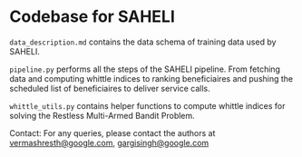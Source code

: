 # Codebase for SAHELI

`data_description.md` contains the data schema of training data used by SAHELI.

`pipeline.py` performs all the steps of the SAHELI pipeline. From fetching data and computing whittle indices to ranking beneficiaires and pushing the scheduled list of beneficiaires to deliver service calls.

`whittle_utils.py` contains helper functions to compute whittle indices for solving the Restless Multi-Armed Bandit Problem.


Contact: For any queries, please contact the authors at vermashresth@google.com, gargisingh@google.com
